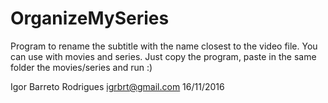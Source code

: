 # OrganizeMySeries
 Program to rename the subtitle with the name closest to the video file.
 You can use with movies and series.
 Just copy the program, paste in the same folder the movies/series and run :)
  
 Igor Barreto Rodrigues
 igrbrt@gmail.com
 16/11/2016
